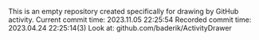 This is an empty repository created specifically for drawing by GitHub activity.
Current commit time: 2023.11.05 22:25:54
Recorded commit time: 2023.04.24 22:25:14(3)
Look at: github.com/baderik/ActivityDrawer
